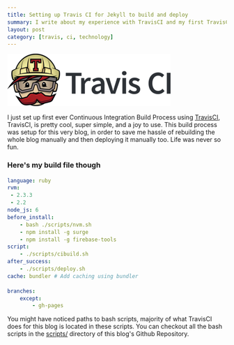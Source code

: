 ```yaml
---
title: Setting up Travis CI for Jekyll to build and deploy
summary: I write about my experience with TravisCI and my first TravisCI file
layout: post
category: [travis, ci, technology]
---
```

[![TravisCI Mascot](/images/travis-mascot.png)](https://travis-ci.org)

I just set up first ever Continuous Integration Build Process using [TravisCI](https://travis-ci.org),
TravisCI, is pretty cool, super simple, and a joy to use. This build process was setup for this very blog,
in order to save me hassle of rebuilding the whole blog manually and then deploying it manually too.
Life was never so fun.

### Here's my build file though
```yml
language: ruby
rvm:
 - 2.3.3
 - 2.2
node_js: 6
before_install:
    - bash ./scripts/nvm.sh
    - npm install -g surge
    - npm install -g firebase-tools
script:
    - ./scripts/cibuild.sh
after_success:
    - ./scripts/deploy.sh
cache: bundler # Add caching using bundler

branches:
    except:
        - gh-pages
```

You might have noticed paths to bash scripts, majority of what TravisCI does for this blog is located 
in these scripts. You can checkout all the bash scripts in the [scripts/](https://github.com/abdulhannanali/fascinations-of-hannan/tree/travis-ci-post/scripts)
directory of this blog's Github Repository.